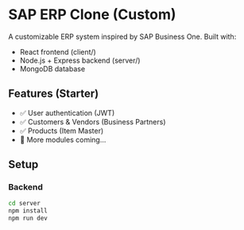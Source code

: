 # SAP ERP Clone (Custom)

A customizable ERP system inspired by SAP Business One. Built with:

- React frontend (client/)
- Node.js + Express backend (server/)
- MongoDB database

## Features (Starter)
- ✅ User authentication (JWT)
- ✅ Customers & Vendors (Business Partners)
- ✅ Products (Item Master)
- 🚧 More modules coming...

## Setup

### Backend
```bash
cd server
npm install
npm run dev
